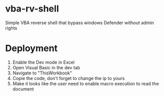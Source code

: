 # vba-rv-shell
Simple VBA reverse shell that bypass windows Defender without admin rights
# Deployment
1. Enable the Dev mode in Excel
2. Open Visual Basic in the dev tab
3. Navigate to "ThisWorkbook"
4. Copie the code, don't forget to change the ip to yours
5. Make it looks like the user need to enable macro execution to read the document
